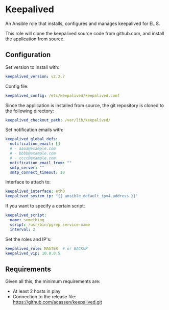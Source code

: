 # Keepalived

An Ansible role that installs, configures and manages keepalived for EL 8.

This role will clone the keepalived source code from github.com, and install the application from source.

## Configuration
Set version to install with:

```yaml
keepalived_version: v2.2.7
```

Config file:
```yaml
keepalived_config: /etc/keepalived/keepalived.conf
```

Since the application is installed from source, the git repository is cloned to the following directory:

```yaml
keepalived_checkout_path: /var/lib/keepalived/
```

Set notification emails with:
```yaml
keepalived_global_defs:
  notification_email: []
  # - aaaa@example.com
  # - bbbb@example.com
  # - cccc@example.com
  notification_email_from: ""
  smtp_server: ""
  smtp_connect_timeout: 10
```

Interface to attach to:

```yaml
keepalived_interface: eth0
keepalived_system_ip: "{{ ansible_default_ipv4.address }}"
```

If you want to specify a certain script:
```yaml
keepalived_script:
  name: something
  script: /usr/bin/pgrep service-name
  interval: 2
```

Set the roles and IP's:
```yaml
keepalived_role: MASTER  # or BACKUP
keepalived_vip: 10.0.0.5
```

## Requirements

Given all this, the minimum requirements are:

 * At least 2 hosts in play
 * Connection to the release file: https://github.com/acassen/keepalived.git

